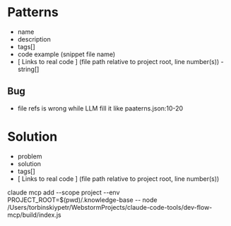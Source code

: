 # Patterns
 - name
 - description
 - tags[]
 - code example (snippet file name)
 - [ Links to real code ] (file path relative to project root, line number(s)) - string[]

 ## Bug
  - file refs is wrong while LLM fill it like paaterns.json:10-20


# Solution
 - problem
 - solution
 - tags[]
 - [ Links to real code ] (file path relative to project root, line number(s))



claude mcp add --scope project --env
  PROJECT_ROOT=$(pwd)/.knowledge-base -- node
  /Users/torbinskiypetr/WebstormProjects/claude-code-tools/dev-flow-mcp/build/index.js
